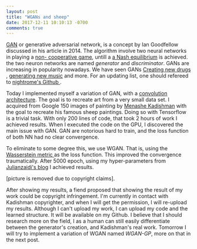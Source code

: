 ```yaml
---
layout: post
title: "WGANs and sheep"
date: 2017-12-11 10:10:13 -0700
comments: true
---
```


<a href = "https://en.wikipedia.org/wiki/Generative_adversarial_network" > GAN</a> or generative adversarial network, is a concept by Ian Goodfellow discussed in his article in 2014. The algorithm involve two neural networks in playing a <a href = "https://en.wikipedia.org/wiki/Non-cooperative_game_theory"> non- cooperative game</a>, untill a <a href = "https://en.wikipedia.org/wiki/Nash_equilibrium" >a Nash equilibrium</a> is achieved. the two neuron networks are named <i> generator</i> and <i>discriminator</i>.
GANs are increasing in popularity nowadays. We have seen GANs <a href = "https://arxiv.org/abs/1708.08227" >Creating new drugs</a> , <a href = "https://arxiv.org/abs/1709.06298" > generating new music</a> and more. For an updating list, one should refereed to <a href="https://github.com/nightrome/really-awesome-gan" > nightrome's Github </a>.

Today I implemented myself a variation of GAN, with a <a href = "https://en.wikipedia.org/wiki/Convolutional_neural_network">convolution architecture</a>. The goal is to recreate art from a very small data set. I acquired from Google 150 images of painting by <a href = "https://en.wikipedia.org/wiki/Menashe_Kadishman" >Menashe Kadishman</a> with the goal to recreate his famous sheep paintings. Doing so with Tensorflow is a trivial task. With only 200 lines of code, that took 2 hours of work I achieved results. When I executed the code on the GPU, I discovered the main issue with GAN. GAN are notorious hard to train, and the loss function of both NN had no clear convergence.

To eliminate to some degree this, we use WGAN. That is, using the <a href= "https://en.wikipedia.org/wiki/Wasserstein_metric"> Wasserstein metric </a> as the loss function. This improved the convergence traumatically. After 5000 epoch, using my hyper-parameters from <a href = "https://julianzaidi.wordpress.com/2017/04/24/deep-convolution-gan-dcgan-architecture-and-training/" >Julianzaidi's blog</a> I achieved results.

[picture is removed due to copyright claims]. 

After showing my results, a fiend proposed that showing the result of my work could be copyright infringement. I'm currently in contact with Kadishman copyrighter, and when I will get the permission, I will re-upload my results. Although I can't upload my work, I can upload my code and the learned structure. It will be available on my Github.
I believe that I should research more on the field, I as a human can still easily differentiate between the generator's creation, and Kadishman's real work. Tomorrow I will try to implement a variation of WGAN named <i>WGAN-GP</i>, more on that in the next post.  